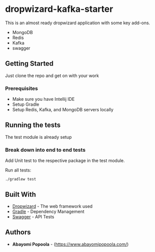 # dropwizard-kafka-starter

This is an almost ready dropwizard application with some key add-ons.

- MongoDB
- Redis
- Kafka
- swagger

## Getting Started

Just clone the repo and get on with your work

### Prerequisites

- Make sure you have Intellij IDE
- Setup Gradle
- Setup Redis, Kafka, and MongoDB servers locally

## Running the tests

The test module is already setup

### Break down into end to end tests

Add Unit test to the respective package in the test module.

Run all tests: 

```
./gradlew test
```

## Built With

* [Dropwizard](http://www.dropwizard.io/) - The web framework used
* [Gradle](https://gradle.org/) - Dependency Management
* [Swagger](https://swagger.io) - API Tests

## Authors

* **Abayomi Popoola** - (https://www.abayomipopoola.com/)
